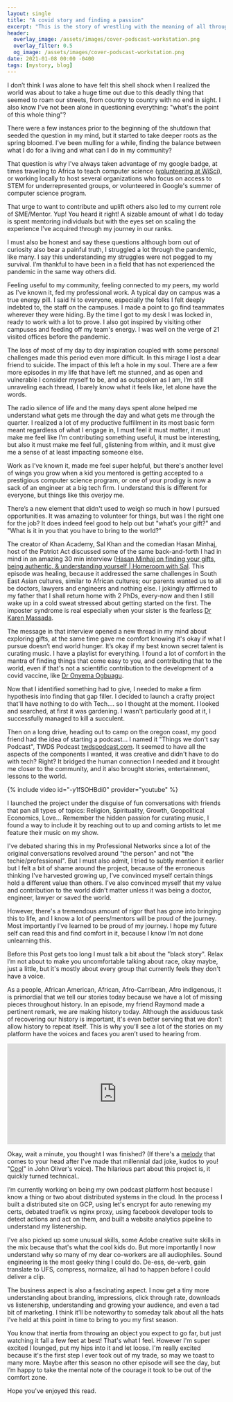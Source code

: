 ```yaml
---
layout: single
title: "A covid story and finding a passion"
excerpt: "This is the story of wrestling with the meaning of all through the pandemic, finding a passion, feeling shame to share the passion, finding pride in what you do, even if it doesn't save the world, being proud of yourself, and a rare occasion to tell my story."
header:
  overlay_image: /assets/images/cover-podscast-workstation.png
  overlay_filter: 0.5
  og_image: /assets/images/cover-podscast-workstation.png
date: 2021-01-08 00:00 -0400
tags: [mystory, blog]
---
```


I don’t think I was alone to have felt this shell shock when I realized the world was about to take a huge time out due to this deadly thing that seemed to roam our streets, from country to country with no end in sight. I also know I've not been alone in questioning everything: "what's the point of this whole thing"?

There were a few instances prior to the beginning of the shutdown that seeded the question in my mind, but it started to take deeper roots as the spring bloomed. I've been mulling for a while, finding the balance between what I do for a living and what can I do in my community?

That question is why I've always taken advantage of my google badge, at times traveling to Africa to teach computer science ([volunteering at WiSci](http://blog.kmassada.com/volunteering-wisci-17/)), or working locally to host several organizations who focus on access to STEM for underrepresented groups, or volunteered in Google's summer of computer science program. 

That urge to want to contribute and uplift others also led to my current role of SME/Mentor. Yup! You heard it right! A sizable amount of what I do today is spent mentoring individuals but with the eyes set on scaling the experience I’ve acquired through my journey in our ranks.

I must also be honest and say these questions although born out of curiosity also bear a painful truth, I struggled a lot through the pandemic, like many. I say this understanding my struggles were not pegged to my survival. I’m thankful to have been in a field that has not experienced the pandemic in the same way others did.

Feeling useful to my community, feeling connected to my peers, my world as I've known it, fed my professional work. A typical day on campus was a true energy pill. I said hi to everyone, especially the folks I felt deeply indebted to, the staff on the campuses. I made a point to go find teammates wherever they were hiding. By the time I got to my desk I was locked in, ready to work with a lot to prove. I also got inspired by visiting other campuses and feeding off my team's energy. I was well on the verge of 21 visited offices before the pandemic.

The loss of most of my day to day inspiration coupled with some personal challenges made this period even more difficult. In this mirage I lost a dear friend to suicide. The impact of this left a hole in my soul. There are a few more episodes in my life that have left me stunned, and as open and vulnerable I consider myself to be, and as outspoken as I am, I’m still unraveling each thread, I barely know what it feels like, let alone have the words.

The radio silence of life and the many days spent alone helped me understand what gets me through the day and what gets me through the quarter. I realized a lot of my productive fulfillment in its most basic form meant regardless of what I engage in, I must feel it must matter, it must make me feel like I'm contributing something useful, it must be interesting, but also it must make me feel full, glistening from within, and it must give me a sense of at least impacting someone else.

Work as I’ve known it, made me feel super helpful, but there's another level of wings you grow when a kid you mentored is getting accepted to a prestigious computer science program, or one of your prodigy is now a sack of an engineer at a big tech firm. I understand this is different for everyone, but things like this overjoy me.

There’s a new element that didn't used to weigh so much in how I pursued opportunities. It was amazing to volunteer for things, but was I the right one for the job? It does indeed feel good to help out but "what’s your gift?" and "What is it in you that you have to bring to the world?" 

The creator of Khan Academy, Sal Khan and the comedian Hasan Minhaj, host of the Patriot Act discussed some of the same back-and-forth I had in mind in an amazing 30 min interview ([Hasan Minhaj on finding your gifts, being authentic, & understanding yourself | Homeroom with Sal](https://www.youtube.com/watch?v=mm0Y3ym-JUg).
This episode was healing, because it addressed the same challenges in South East Asian cultures, similar to African cultures; our parents wanted us to all be doctors, lawyers and engineers and nothing else. I jokingly affirmed to my father that I shall return home with 2 PhDs, every-now and then I still wake up in a cold sweat stressed about getting started on the first. The imposter syndrome is real especially when your sister is the fearless [Dr Karen Massada](https://www.linkedin.com/in/karen-massada-md-693b97119).

The message in that interview opened a new thread in my mind about exploring gifts, at the same time gave me comfort knowing it's okay if what I pursue doesn’t end world hunger. It’s okay if my best known secret talent is curating music. I have a playlist for everything. I found a lot of comfort in the mantra of finding things that come easy to you, and contributing that to the world, even if that's not a scientific contribution to the development of a covid vaccine, like [Dr Onyema Ogbuagu](https://www.nbcconnecticut.com/news/coronavirus/vaccine-studied-at-yale-reaches-new-milestone-as-connecticut-hits-100k-cases-of-covid/2367241/).

Now that I identified something had to give, I needed to make a firm hypothesis into finding that gap filler. I decided to launch a crafty project that'll have nothing to do with Tech.... so I thought at the moment. I looked and searched, at first it was gardening. I wasn't particularly good at it, I successfully managed to kill a succulent.

Then on a long drive, heading out to camp on the oregon coast, my good friend had the idea of starting a podcast... I named it "Things we don't say Podcast", TWDS Podcast [twdspodcast.com](https://twdspodcast.com). It seemed to have all the aspects of the components I wanted, it was creative and didn't have to do with tech? Right? It bridged the human connection I needed and it brought me closer to the community, and it also brought stories, entertainment, lessons to the world. 

{% include video id="-y1fSOHBdi0" provider="youtube" %}

I launched the project under the disguise of fun conversations with friends that pan all types of topics: Religion, Spirituality, Growth, Geopolitical Economics, Love... Remember the hidden passion for curating music, I found a way to include it by reaching out to up and coming artists to let me feature their music on my show.

I've debated sharing this in my Professional Networks since a lot of the original conversations revolved around "the person" and not "the techie/professional". But I must also admit, I tried to subtly mention it earlier but I felt a bit of shame around the project, because of the erroneous thinking I've harvested growing up, I’ve convinced myself certain things hold a different value than others. I’ve also convinced myself that my value and contribution to the world didn’t matter unless it was being a doctor, engineer, lawyer or saved the world. 

However, there's a tremendous amount of rigor that has gone into bringing this to life, and I know a lot of peers/mentors will be proud of the journey. Most importantly I’ve learned to be proud of my journey. I hope my future self can read this and find comfort in it, because I know I’m not done unlearning this.

Before this Post gets too long I must talk a bit about the "black story". Relax I’m not about to make you uncomfortable talking about race, okay maybe, just a little, but it's mostly about every group that currently feels they don't have a voice. 

As a people, African American, African, Afro-Carribean, Afro indigenous, it is primordial that we tell our stories today because we have a lot of missing pieces throughout history. In an episode, my friend Raymond made a pertinent remark, we are making history today. Although the assiduous task of recovering our history is important, it's even better serving that we don’t allow history to repeat itself. This is why you’ll see a lot of the stories on my platform have the voices and faces you aren’t used to hearing from. 


<iframe src="https://open.spotify.com/embed-podcast/show/12ZzuLAPlcYSEwayDsYn03" width="100%" height="232" frameborder="0" allowtransparency="true" allow="encrypted-media"></iframe>


Okay, wait a minute, you thought I was finished? (If there's a [melody](https://youtu.be/otwGb-S0txk?t=95) that comes to your head after I've made that millennial dad joke, kudos to you! "[Cool](https://www.youtube.com/watch?v=A8q8PXoJwVk)" in John Oliver's voice). The hilarious part about this project is, it quickly turned technical..

I’m currently working on being my own podcast platform host because I know a thing or two about distributed systems in the cloud. In the process I built a distributed site on GCP, using let's encrypt for auto renewing my certs, debated traefik vs nginx proxy, using facebook developer tools to detect actions and act on them, and built a website analytics pipeline to understand my listenership.

I've also picked up some unusual skills, some Adobe creative suite skills in the mix because that's what the cool kids do. But more importantly I now understand why so many of my dear co-workers are all audiophiles. Sound engineering is the most geeky thing I could do. De-ess, de-verb, gain translate to UFS, compress, normalize, all had to happen before I could deliver a clip. 

The business aspect is also a fascinating aspect. I now get a tiny more understanding about branding, impressions, click through rate, downloads vs listenership, understanding and growing your audience, and even a tad bit of marketing. I think it’ll be noteworthy to someday talk about all the hats I’ve held at this point in time to bring to you my first season. 

You know that inertia from throwing an object you expect to go far, but just watching it fall a few feet at best! That's what I feel. However I'm super excited I lounged, put my hips into it and let loose. I'm really excited because it's the first step I ever took out of my trade, so may we toast to many more. Maybe after this season no other episode will see the day, but I’m happy to take the mental note of the courage it took to be out of the comfort zone. 

Hope you've enjoyed this read.
